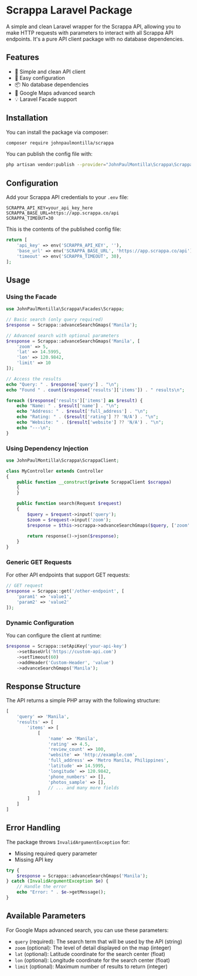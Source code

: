 # Scrappa Laravel Package

A simple and clean Laravel wrapper for the Scrappa API, allowing you to make HTTP requests with parameters to interact with all Scrappa API endpoints. It's a pure API client package with no database dependencies.

## Features

- 🚀 Simple and clean API client
- 🔧 Easy configuration
- 📦 No database dependencies
- 🎯 Google Maps advanced search
- 💡 Laravel Facade support

## Installation

You can install the package via composer:

```bash
composer require johnpaulmontilla/scrappa
```

You can publish the config file with:

```bash
php artisan vendor:publish --provider="JohnPaulMontilla\Scrappa\ScrappaServiceProvider"
```

## Configuration

Add your Scrappa API credentials to your `.env` file:

```env
SCRAPPA_API_KEY=your_api_key_here
SCRAPPA_BASE_URL=https://app.scrappa.co/api
SCRAPPA_TIMEOUT=30
```

This is the contents of the published config file:

```php
return [
    'api_key' => env('SCRAPPA_API_KEY', ''),
    'base_url' => env('SCRAPPA_BASE_URL', 'https://app.scrappa.co/api'),
    'timeout' => env('SCRAPPA_TIMEOUT', 30),
];
```

## Usage

### Using the Facade

```php
use JohnPaulMontilla\Scrappa\Facades\Scrappa;

// Basic search (only query required)
$response = Scrappa::advanceSearchGmaps('Manila');

// Advanced search with optional parameters
$response = Scrappa::advanceSearchGmaps('Manila', [
    'zoom' => 5,
    'lat' => 14.5995,
    'lon' => 120.9842,
    'limit' => 10
]);

// Access the results
echo "Query: " . $response['query'] . "\n";
echo "Found " . count($response['results']['items']) . " results\n";

foreach ($response['results']['items'] as $result) {
    echo "Name: " . $result['name'] . "\n";
    echo "Address: " . $result['full_address'] . "\n";
    echo "Rating: " . ($result['rating'] ?? 'N/A') . "\n";
    echo "Website: " . ($result['website'] ?? 'N/A') . "\n";
    echo "---\n";
}
```

### Using Dependency Injection

```php
use JohnPaulMontilla\Scrappa\ScrappaClient;

class MyController extends Controller
{
    public function __construct(private ScrappaClient $scrappa)
    {
    }

    public function search(Request $request)
    {
        $query = $request->input('query');
        $zoom = $request->input('zoom');
        $response = $this->scrappa->advanceSearchGmaps($query, ['zoom' => $zoom]);
        
        return response()->json($response);
    }
}
```

### Generic GET Requests

For other API endpoints that support GET requests:

```php
// GET request
$response = Scrappa::get('/other-endpoint', [
    'param1' => 'value1',
    'param2' => 'value2'
]);
```

### Dynamic Configuration

You can configure the client at runtime:

```php
$response = Scrappa::setApiKey('your-api-key')
    ->setBaseUrl('https://custom-api.com')
    ->setTimeout(60)
    ->addHeader('Custom-Header', 'value')
    ->advanceSearchGmaps('Manila');
```

## Response Structure

The API returns a simple PHP array with the following structure:

```php
[
    'query' => 'Manila',
    'results' => [
        'items' => [
            [
                'name' => 'Manila',
                'rating' => 4.5,
                'review_count' => 100,
                'website' => 'http://example.com',
                'full_address' => 'Metro Manila, Philippines',
                'latitude' => 14.5995,
                'longitude' => 120.9842,
                'phone_numbers' => [],
                'photos_sample' => [],
                // ... and many more fields
            ]
        ]
    ]
]
```

## Error Handling

The package throws `InvalidArgumentException` for:
- Missing required query parameter
- Missing API key

```php
try {
    $response = Scrappa::advanceSearchGmaps('Manila');
} catch (InvalidArgumentException $e) {
    // Handle the error
    echo "Error: " . $e->getMessage();
}
```

## Available Parameters

For Google Maps advanced search, you can use these parameters:

- `query` (required): The search term that will be used by the API (string)
- `zoom` (optional): The level of detail displayed on the map (integer)
- `lat` (optional): Latitude coordinate for the search center (float)
- `lon` (optional): Longitude coordinate for the search center (float)  
- `limit` (optional): Maximum number of results to return (integer)

